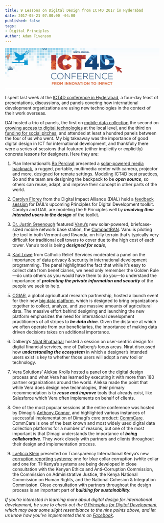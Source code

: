 ```yaml
---
title: 9 Lessons on Digital Design from ICT4D 2017 in Hyderabad
date: 2017-05-21 07:00:00 -04:00
published: false
tags:
- Digital Principles
Author: Adam Fivenson
---
```


![yes.JPG](/uploads/yes.JPG)

I spent last week at the [ICT4D conference in Hyderabad](https://2017ict4dconference.sched.com/), a four-day feast of presentations, discussions, and panels covering how international development organizations are using new technologies in the context of their work overseas. 

DAI hosted a trio of panels, the first on [mobile data collection](http://sched.co/AIQu) the second on [growing access to digital technologies](http://sched.co/AIRP) at the local level, and the third on [funding for social pitches](http://sched.co/AIUb), and attended at least a hundred panels between the four of us who went. My big takeaway was the importance of good digital design in ICT for international development, and thankfully there were a series of sessions that featured (either implicitly or explicitly) concrete lessons for designers. Here they are: 

1. Plan International’s [Bo Percival](https://2017ict4dconference.sched.com/bo_percival) presented a [solar-powered media backpack](https://vimeo.com/148598914), a rugged, portable, multimedia center with camera, projector and more, designed for remote settings. Modeling ICT4D best practices, Bo and the team are designing the backpack to be **_open source_**, so others can reuse, adapt, and improve their concept in other parts of the world. 

2. [Carolyn Florey](https://www.linkedin.com/in/carolynf/) from the Digital Impact Alliance (DIAL) held a [feedback session](http://sched.co/AIR4) for DAIL’s upcoming Principles for Digital Development toolkit. Carolyn and DAIL are modeling the 9 Principles well by **_involving their intended users in the design_** of the toolkit. 

3. [Dr. Justin Greenough](https://2017ict4dconference.sched.com/speaker/jgreenough) featured [Vanu’s](http://www.vanu.com/) new solar-powered, briefcase-sized mobile network base station, the [CompactRAN](http://www.vanu.com/products/outdoor/compactran/). Vanu is piloting the tool in both Vermont and Rwanda, on hilly terrain that’s typically very difficult for traditional cell towers to cover due to the high cost of each tower. Vanu’s tool is being **_designed for scale_**, 

4. [Karl Lowe](https://www.linkedin.com/in/karlmlowe/) from Catholic Relief Services moderated a panel on the importance of [data privacy & security](http://sched.co/AE35) in international development programming. The panel highlighted the fact that while it’s easy to collect data from beneficiaries, we need only remember the Golden Rule—do unto others as you would have them to do you—to understand the importance of **_protecting the private information and security_** of the people we seek to help. 

5. [CGIAR](http://www.cgiar.org/), a global agricultural research partnership, hosted a launch event for their new [big data platform](http://bigdata.cgiar.org/), which is designed to bring organizations together to collect, analyze, and use massive amounts of agricultural data. The massive effort behind designing and launching the new platform emphasizes the need for international development practitioners of all stripes to **_be data drive_**. Given the distance at which we often operate from our beneficiaries, the importance of making data driven decisions takes on additional importance.  

6. Dalberg’s [Nirat Bhatnagar](https://www.linkedin.com/in/nirat/?ppe=1) hosted a session on user-centric design for digital financial services, one of  Dalberg’s focus areas. Nirat discussed how **_understanding the ecosystem_** in which a designer’s intended users exist is key to whether those users will adopt a new tool or technology. 

7. [Vera Solutions’]( http://www.verasolutions.org/) Aleksa [Krolls](https://2017ict4dconference.sched.com/speaker/aleksa1) hosted a panel on the digital design process and what Vera has learned by executing it with more than 180 partner organizations around the world. Aleksa made the point that while Vera does design new technologies, their primary recommendation is to **_reuse and improve_** tools that already exist, like Salesforce which Vera often implements on behalf of clients. 

8. One of the most popular sessions at the entire conference was hosted by Dimagi’s [Anthony Connor](https://www.dimagi.com/team/usa/anthony-connor/), and highlighted various instances of successful implementation of Dimagi’s core product: [CommCare](https://www.dimagi.com/products/). CommCare is one of the best known and most widely used digital data collection platforms for a number of reasons, but one of the most important is that Dimagi understands the importance of **_being collaborative_**. They work closely with partners and clients throughout their design and implementation process. 

9. [Laeticia Klein](https://www.linkedin.com/in/laeticia-klein-19070269/?ppe=1) presented on Transparency International Kenya’s new [corruption reporting systems](http://sched.co/AITw); one for blue collar corruption (white collar and one for. TI-Kenya’s systems are being developed in close consultation with the Kenyan Ethics and Anti-Corruption Commission, the Commission on Administrative Justice, the Kenya National Commission on Human Rights, and the National Cohesion & Integration Commission. Close consultation with partners throughout the design process is an important part of **_building for sustainability._**

*If you’re interested in learning more about digital design for international development, be sure to check out the [9 Principles for Digital Development](http://digitalprinciples.org/), which may bear some slight resemblance to the nine points above, and let us know how you’ve implemented them on [Facebook](http://www.facebook.com/DAIGlobal).*
